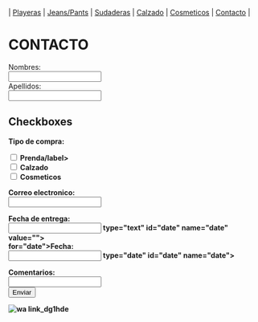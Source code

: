 | [Playeras](./playeras.md) | [Jeans/Pants](./jeans.md) | [Sudaderas](./sudaderas.md) | [Calzado](./calzado.md) | [Cosmeticos](./cosmeticos.md) | [Contacto](./contacto.md) |
# CONTACTO 

<form action="action page" method="post">
 <label for="name"> Nombres:</label><br> 
 <input type="text" id="name" name="name" valves="Tus nombres"><br> 
 <label for="lname">Apellidos:</label><br> 
 <input type="text" id="lname" names="lname" valves="Apellidos"><br> 

 <h2>Checkboxes</h2>
<p> <strong>Tipo de compra:</p>

   <input type="checkbox" id="Tipo de compra" name="Tipo de compra" value="Prenda">
  <label for="tipo de prenda">Prenda/label><br>
    <input type="checkbox" id="Tipo de compra" name="Tipo de compra" value="Calzado">
  <label for="tipo de prenda">Calzado</label><br>
  <input type="checkbox" id="Tipo de compra" name="Tipo de compra" value="Cosmeticos">
  <label for="tipo de prenda">Cosmeticos</label><br>
  


 <label for="lname">Correo electronico:</label><br> 
 <input type="text" id="lname" names="lname" valves="correo electronico"><br> 
 
 <label for="name"> Fecha de entrega:</label><br>
 <input> type="text" id="date" name="date" value=""><br>
 <label> for="date">Fecha:</label><br>
 <input> type="date" id="date" name="date"><br>
 
 
 
 
 <label for="lname">Comentarios:</label><br> 
 <input type="text" id="lname" names="lname" valves="comentarios"><br> 
  <input type="submit" value="Enviar">
</form>



 

  
  
  
  
![wa link_dg1hde](https://user-images.githubusercontent.com/100168785/158484541-3b68d2ca-de6d-46b3-88b2-6b605ab482a8.png)
